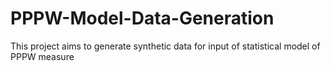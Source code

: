 # PPPW-Model-Data-Generation
This project aims to generate synthetic data for input of statistical model of PPPW measure
